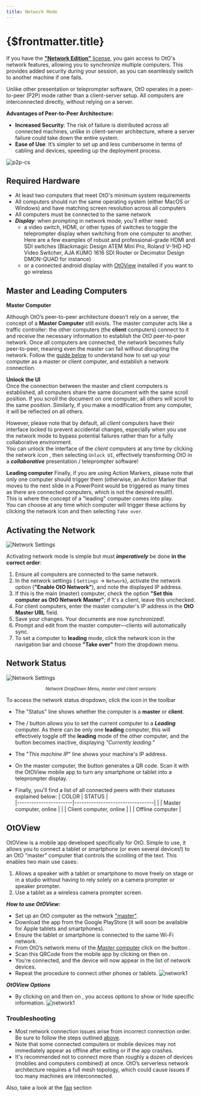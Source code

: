 ```yaml
---
title: Network Mode
---
```


# {$frontmatter.title}

If you have the [**"Network Edition"** license](/docs/oto-basics/licensing#oto-versions), you gain access to OtO's network features, allowing you to synchronize multiple computers. This provides added security during your session, as you can seamlessly switch to another machine if one fails.

Unlike other presentation or teleprompter software, OtO operates in a peer-to-peer (P2P) mode rather than a client-server setup. All computers are interconnected directly, without relying on a server.

**Advantages of Peer-to-Peer Architecture:**
- **Increased Security**: The risk of failure is distributed across all connected machines, unlike in client-server architecture, where a server failure could take down the entire system.
- **Ease of Use**: It’s simpler to set up and less cumbersome in terms of cabling and devices, speeding up the deployment process.

![p2p-cs](/p2p-cs.png)

## Required Hardware

- At least two computers that meet OtO's minimum system requirements
- All computers should run the same operating system (either MacOS or Windows) and have matching screen resolution across all computers
- All computers must be connected to the same network
- ***Display***: when prompting in network mode, you'll either need:
    - a video switch, HDMI, or other types of switches to toggle the teleprompter display when switching from one computer to another. Here are a few examples of robust and professional-grade HDMI and SDI switches (Blackmagic Design ATEM Mini Pro, Roland V-1HD HD Video Switcher, AJA KUMO 1616 SDI Router or Decimator Design DMON-QUAD for instance)
    - or a connected android display with [OtOView](#otoview) installed if you want to go wireless


## Master and Leading Computers

**Master Computer**

Although OtO’s peer-to-peer architecture doesn’t rely on a server, the concept of a **Master Computer** still exists.
The master computer acts like a traffic controller: the other computers (the **client** computers) connect to it and receive the necessary information to establish the OtO peer-to-peer network.
Once all computers are connected, the network becomes fully peer-to-peer, meaning even the master can fail without disrupting the network.
Follow the [guide below](#activating-the-network) to understand how to set up your computer as a master or client computer, and establish a network connection.

**Unlock the UI**  
Once the connection between the master and client computers is established, all computers share the same document with the same scroll position. If you scroll the document on one computer, all others will scroll to the same position. Similarly, if you make a modification from any computer, it will be reflected on all others.

However, please note that by default, all *client* computers have their interface locked to prevent accidental changes, especially when you use the network mode to bypass potential failures rather than for a fully collaborative environment.  
You can unlock the interface of the *client* computers at any time by clicking the network icon <Icon d="network" stroke="none" fill="#ef4444"/>, then selecting `Unlock UI`, effectively transforming OtO in a ***collaborative*** presentation / teleprompter software!

**Leading computer**
Finally, if you are using Action Markers, please note that only one computer should trigger them (otherwise, an Action Marker that moves to the next slide in a PowerPoint would be triggered as many times as there are connected computers, which is not the desired result!).  
This is where the concept of a "leading" computer comes into play.  
You can choose at any time which computer will trigger these actions by clicking the network icon <Icon d="network" stroke="none" fill="#ef4444"/> and then selecting `Take over`.

## Activating the Network

![Network Settings](/network-settings.jpg)

Activating network mode is simple but must ***imperatively*** be done **in the correct order**:

1. Ensure all computers are connected to the same network.
2. In the network settings ( <Icon d="settings"/> `Settings` → `Network`), activate the network option (**"Enable OtO Network"**), and note the displayed IP address.
3. If this is the main (master) computer, check the option **"Set this computer as OtO Network Master"**; if it's a client, leave this unchecked.
4. For client computers, enter the master computer's IP address in the **OtO Master URL** field.
5. Save your changes. Your documents are now synchronized!.
6. Prompt and edit from the master computer—clients will automatically sync.
7. To set a computer to **leading** mode, click the network icon <Icon d="network" stroke="none" fill="#ef4444"/> in the navigation bar and choose **"Take over"** from the dropdown menu.

## Network Status

![Network Settings](/network-dd.png)
<center>
<small><em>Network DropDown Menu, master and client versions</em></small>
</center>

To access the network status dropdown, click the <Icon d="network" stroke="none" fill="#ef4444"/> icon in the toolbar

- The "Status" line shows whether the computer is a **master** or **client**.

- The <TextIcon icon="openLock" text="Take over" /> / <TextIcon stroke="#ef4444" icon="closedLock" text="Currently leading" /> button allows you to set the current computer to a ***Leading*** computer. As there can be only one **leading** computer, this will effectively toggle off the **leading** mode of the other computer, and the button becomes inactive, displaying *"Currently leading."*

- The "*This machine IP*" line shows your machine's IP address.

- On the master computer, the <TextIcon icon="qrCode" text="QRCODE" /> button generates a QR code. Scan it with the OtOView mobile app to turn any smartphone or tablet into a teleprompter display.

- Finally, you'll find a list of all connected peers with their statuses explained below:
    | COLOR                 | STATUS                          |  
    |-----------------------|---------------------------------| 
    |  <Round isBlue/>      | Master computer, online         | 
    |  <Round isGreen/>     | Client computer, online         | 
    |  <Round isRed/>       | Offline computer                | 

  
## OtOView

OtOView is a mobile app developed specifically for OtO. Simple to use, it allows you to connect a tablet or smartphone (or even several devices!) to an OtO "master" computer that controls the scrolling of the text. This enables two main use cases:

1. Allows a speaker with a tablet or smartphone to move freely on stage or in a studio without having to rely solely on a camera prompter or speaker prompter.
2. Use a tablet as a wireless camera prompter screen.

***How to use OtOView:***
- Set up an OtO computer as the network ["master"](##master-computer).
- Download the app from the Google PlayStore (it will soon be available for Apple tablets and smartphones).
- Ensure the tablet or smartphone is connected to the same Wi-Fi network.
- From OtO’s network menu <Icon d="network" stroke="none" fill="#ef4444"/> of the [*Master* computer](#master-and-leading-computers) click on the button <TextIcon icon="qrCode" text="QRCODE" />.
- Scan this QRCode from the mobile app by clicking on <Number n="＋"/> then on <Icon d="qrCode" noborder />.
- You’re connected, and the device will now appear in the list of network devices.
- Repeat the procedure to connect other phones or tablets.
![network1](/otoview-1.jpg)

***OtOView Options***
- By clicking on <Number n="＋"/> and then on <Icon d="params" />, you access options to show or hide specific information.
![network1](/otoview-2.jpg)

### Troubleshooting

- Most network connection issues arise from incorrect connection order. Be sure to follow the steps outlined [above](#activating-the-network).
- Note that some connected computers or mobile devices may not immediately appear as offline after exiting or if the app crashes.
- It's recommended not to connect more than roughly a dozen of devices (mobiles and computers combined) at once. OtO’s serverless network architecture requires a full mesh topology, which could cause issues if too many machines are interconnected.

Also, take a look at the [faq](/docs/advanced/faq) section
